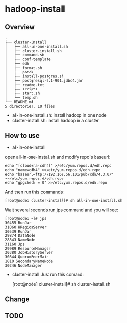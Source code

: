 hadoop-install
==============


## Overview

	.
	├── cluster-install
	│   ├── all-in-one-install.sh
	│   ├── cluster-install.sh
	│   ├── command.sh
	│   ├── conf-template
	│   ├── edh
	│   ├── format.sh
	│   ├── patch
	│   ├── install-postgres.sh
	│   ├── postgresql-9.1-901.jdbc4.jar
	│   ├── readme.txt
	│   ├── scripts
	│   ├── start.sh
	│   └── temp.sh
	└── README.md
	5 directories, 10 files


* all-in-one-install.sh: install hadoop in one node
* cluster-install.sh: install hadoop in a cluster

## How to use

* all-in-one-install

open all-in-one-install.sh and modify repo's baseurl:

	echo "[cloudera-cdh4]" >/etc/yum.repos.d/edh.repo
	echo "name=cdh4" >>/etc/yum.repos.d/edh.repo
	echo "baseurl=ftp://192.168.56.101/pub/cdh/4.3.0/" >>/etc/yum.repos.d/edh.repo
	echo "gpgcheck = 0" >>/etc/yum.repos.d/edh.repo

And then run this commands:

	[root@node1 cluster-install]# sh all-in-one-install.sh

Wait several seconds,run jps command and you will see:

	[root@node1 ~]# jps
	30455 RunJar
	31060 HRegionServer
	30539 RunJar
	29874 DataNode
	28843 NameNode
	31160 Jps
	29989 ResourceManager
	30380 JobHistoryServer
	30844 QuorumPeerMain
	1810 SecondaryNameNode
	30246 NodeManager

* cluster-install
Just run this comand:

	[root@node1 cluster-install]# sh cluster-install.sh

## Change

## TODO



 
